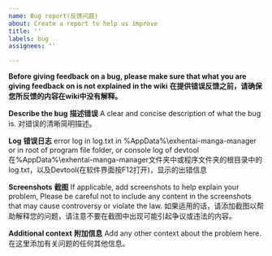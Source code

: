 ```yaml
---
name: Bug report(反馈问题)
about: Create a report to help us improve
title: ''
labels: bug
assignees: ''

---
```


**Before giving feedback on a bug, please make sure that what you are giving feedback on is not explained in the wiki**
**在提供错误反馈之前，请确保您所反馈的内容在wiki中没有解释。**

**Describe the bug**
**描述错误**
A clear and concise description of what the bug is.
对错误的清晰简明描述。

**Log**
**错误日志**
error log in log.txt in %AppData%\exhentai-manga-manager or in root of program file folder,
or console log of devtool
在%AppData%\exhentai-manga-manager文件夹中或程序文件夹的根目录中的log.txt，以及Devtool(在软件界面按F12打开)，显示的出错信息

**Screenshots**
**截图**
If applicable, add screenshots to help explain your problem, Please be careful not to include any content in the screenshots that may cause controversy or violate the law.
如果适用的话，请添加截图以帮助解释您的问题，请注意不要在截图中出现可能引起争议或违法的内容。

**Additional context**
**附加信息**
Add any other context about the problem here.
在这里添加有关问题的任何其他信息。
